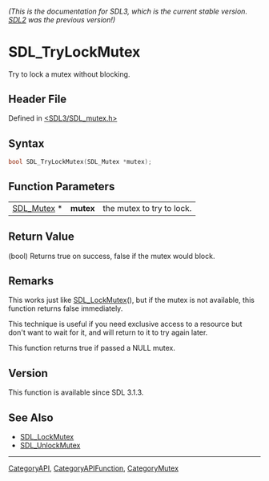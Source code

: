 ###### (This is the documentation for SDL3, which is the current stable version. [SDL2](https://wiki.libsdl.org/SDL2/) was the previous version!)
# SDL_TryLockMutex

Try to lock a mutex without blocking.

## Header File

Defined in [<SDL3/SDL_mutex.h>](https://github.com/libsdl-org/SDL/blob/main/include/SDL3/SDL_mutex.h)

## Syntax

```c
bool SDL_TryLockMutex(SDL_Mutex *mutex);
```

## Function Parameters

|                          |           |                           |
| ------------------------ | --------- | ------------------------- |
| [SDL_Mutex](SDL_Mutex) * | **mutex** | the mutex to try to lock. |

## Return Value

(bool) Returns true on success, false if the mutex would block.

## Remarks

This works just like [SDL_LockMutex](SDL_LockMutex)(), but if the mutex is
not available, this function returns false immediately.

This technique is useful if you need exclusive access to a resource but
don't want to wait for it, and will return to it to try again later.

This function returns true if passed a NULL mutex.

## Version

This function is available since SDL 3.1.3.

## See Also

- [SDL_LockMutex](SDL_LockMutex)
- [SDL_UnlockMutex](SDL_UnlockMutex)

----
[CategoryAPI](CategoryAPI), [CategoryAPIFunction](CategoryAPIFunction), [CategoryMutex](CategoryMutex)

